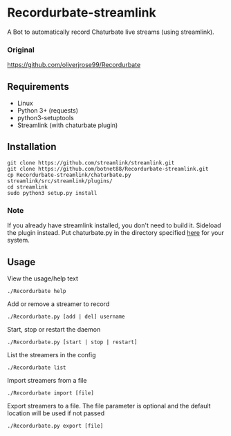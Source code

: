 # Recordurbate-streamlink
 A Bot to automatically record Chaturbate live streams (using streamlink).
### Original
https://github.com/oliverjrose99/Recordurbate
## Requirements
* Linux
* Python 3+ (requests)
* python3-setuptools
* Streamlink (with chaturbate plugin)
## Installation
```commandline
git clone https://github.com/streamlink/streamlink.git
git clone https://github.com/botnet88/Recordurbate-streamlink.git
cp Recordurbate-streamlink/chaturbate.py streamlink/src/streamlink/plugins/
cd streamlink
sudo python3 setup.py install
```
### Note
If you already have streamlink installed, you don't need to build it. Sideload the plugin instead. Put chaturbate.py in the directory specified <a href="https://streamlink.github.io/cli.html#sideloading-plugins">here</a> for your system.
## Usage

View the usage/help text
```
./Recordurbate help
```

Add or remove a streamer to record
```
./Recordurbate.py [add | del] username
```

Start, stop or restart the daemon
```
./Recordurbate.py [start | stop | restart]
```

List the streamers in the config
```
./Recordurbate list
```

Import streamers from a file
```
./Recordurbate import [file]
```

Export streamers to a file. The file parameter is optional and the default location will be used if not passed
```
./Recordurbate.py export [file]
```
